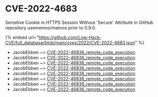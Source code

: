 # CVE-2022-4683

Sensitive Cookie in HTTPS Session Without 'Secure' Attribute in GitHub repository usememos/memos prior to 0.9.0.

{% embed url="https://github.com/Live-Hack-CVE/full_database/blob/main/cves/2022/CVE-2022-4683.json" %}


* JacobEbben ~> [CVE-2022-46836_remote_code_execution](https://www.alice-snow.ru/2022/database/cve-2022-4683/cve-2022-46836_remote_code_execution-jacobebben)
* JacobEbben ~> [CVE-2022-46836_remote_code_execution](https://www.alice-snow.ru/2022/database/cve-2022-4683/cve-2022-46836_remote_code_execution-jacobebben)
* JacobEbben ~> [CVE-2022-46836_remote_code_execution](https://www.alice-snow.ru/2022/database/cve-2022-4683/cve-2022-46836_remote_code_execution-jacobebben)
* JacobEbben ~> [CVE-2022-46836_remote_code_execution](https://www.alice-snow.ru/2022/database/cve-2022-4683/cve-2022-46836_remote_code_execution-jacobebben)
* JacobEbben ~> [CVE-2022-46836_remote_code_execution](https://www.alice-snow.ru/2022/database/cve-2022-4683/cve-2022-46836_remote_code_execution-jacobebben)
* JacobEbben ~> [CVE-2022-46836_remote_code_execution](https://www.alice-snow.ru/2022/database/cve-2022-4683/cve-2022-46836_remote_code_execution-jacobebben)
* JacobEbben ~> [CVE-2022-46836_remote_code_execution](https://www.alice-snow.ru/2022/database/cve-2022-4683/cve-2022-46836_remote_code_execution-jacobebben)
* JacobEbben ~> [CVE-2022-46836_remote_code_execution](https://www.alice-snow.ru/2022/database/cve-2022-4683/cve-2022-46836_remote_code_execution-jacobebben)